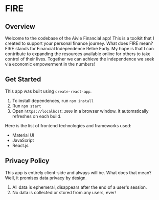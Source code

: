 # FIRE

## Overview
Welcome to the codebase of the Aivie Financial app! This is a toolkit that I created to support your personal finance journey. What does FIRE mean? FIRE stands for Financial Independence Retire Early. My hope is that I can contribute to expanding the resources available online for others to take control of their lives. Together we can achieve the independence we seek via economic empowerment in the numbers!

## Get Started
This app was built using `create-react-app`. 

1. To install dependences, run `npm install`
2. Run `npm start` 
3. Open `https://localhost:3000` in a browser window. It automatically refreshes on each build.

Here is the list of frontend technologies and frameworks used:
- Material UI
- JavaScript
- React.js

## Privacy Policy
This app is entirely client-side and always will be. What does that mean? Well, it promises data privacy by design. 

1. All data is ephemeral, disappears after the end of a user's session.
2. No data is collected or stored from any users, ever! 

